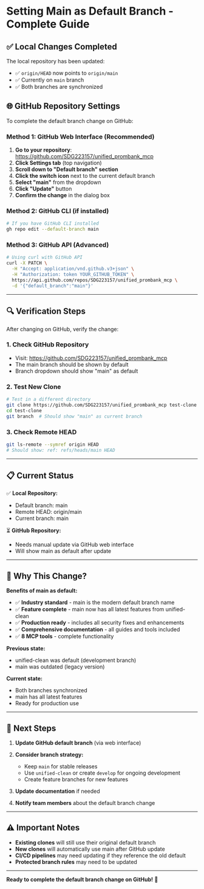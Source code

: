 # Setting Main as Default Branch - Complete Guide

## ✅ **Local Changes Completed**

The local repository has been updated:
- ✅ `origin/HEAD` now points to `origin/main`
- ✅ Currently on `main` branch
- ✅ Both branches are synchronized

## 🌐 **GitHub Repository Settings**

To complete the default branch change on GitHub:

### **Method 1: GitHub Web Interface (Recommended)**

1. **Go to your repository**: https://github.com/SDG223157/unified_prombank_mcp
2. **Click Settings tab** (top navigation)
3. **Scroll down to "Default branch" section**
4. **Click the switch icon** next to the current default branch
5. **Select "main"** from the dropdown
6. **Click "Update"** button
7. **Confirm the change** in the dialog box

### **Method 2: GitHub CLI (if installed)**

```bash
# If you have GitHub CLI installed
gh repo edit --default-branch main
```

### **Method 3: GitHub API (Advanced)**

```bash
# Using curl with GitHub API
curl -X PATCH \
  -H "Accept: application/vnd.github.v3+json" \
  -H "Authorization: token YOUR_GITHUB_TOKEN" \
  https://api.github.com/repos/SDG223157/unified_prombank_mcp \
  -d '{"default_branch":"main"}'
```

---

## 🔍 **Verification Steps**

After changing on GitHub, verify the change:

### **1. Check GitHub Repository**
- Visit: https://github.com/SDG223157/unified_prombank_mcp
- The main branch should be shown by default
- Branch dropdown should show "main" as default

### **2. Test New Clone**
```bash
# Test in a different directory
git clone https://github.com/SDG223157/unified_prombank_mcp test-clone
cd test-clone
git branch  # Should show "main" as current branch
```

### **3. Check Remote HEAD**
```bash
git ls-remote --symref origin HEAD
# Should show: ref: refs/heads/main	HEAD
```

---

## 📋 **Current Status**

✅ **Local Repository:**
- Default branch: main
- Remote HEAD: origin/main
- Current branch: main

⏳ **GitHub Repository:**
- Needs manual update via GitHub web interface
- Will show main as default after update

---

## 🎯 **Why This Change?**

**Benefits of main as default:**
- ✅ **Industry standard** - main is the modern default branch name
- ✅ **Feature complete** - main now has all latest features from unified-clean
- ✅ **Production ready** - includes all security fixes and enhancements
- ✅ **Comprehensive documentation** - all guides and tools included
- ✅ **8 MCP tools** - complete functionality

**Previous state:**
- unified-clean was default (development branch)
- main was outdated (legacy version)

**Current state:**
- Both branches synchronized
- main has all latest features
- Ready for production use

---

## 🚀 **Next Steps**

1. **Update GitHub default branch** (via web interface)
2. **Consider branch strategy:**
   - Keep `main` for stable releases
   - Use `unified-clean` or create `develop` for ongoing development
   - Create feature branches for new features

3. **Update documentation** if needed
4. **Notify team members** about the default branch change

---

## ⚠️ **Important Notes**

- **Existing clones** will still use their original default branch
- **New clones** will automatically use main after GitHub update
- **CI/CD pipelines** may need updating if they reference the old default
- **Protected branch rules** may need to be updated

---

**Ready to complete the default branch change on GitHub!** 🎉
